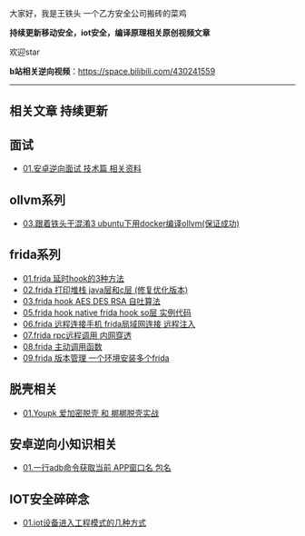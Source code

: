大家好，我是王铁头 一个乙方安全公司搬砖的菜鸡

**持续更新移动安全，iot安全，编译原理相关原创视频文章**

欢迎star

**b站相关逆向视频**：<https://space.bilibili.com/430241559>

---
## 相关文章 持续更新

## 面试
- [01.安卓逆向面试 技术篇 相关资料](audition/)

## ollvm系列
- [03.跟着铁头干混淆3 ubuntu下用docker编译ollvm(保证成功)](Ollvm/03/README.md)

## frida系列
- [01.frida 延时hook的3种方法](frida/01/README.md)
- [02.frida 打印堆栈 java层和c层 (修复优化版本)](frida/02/README.md)
- [03.frida hook AES DES RSA 自吐算法](frida/03/README.md)
- [05.frida hook native  frida hook so层 实例代码](frida/05/README.md)
- [06.frida 远程连接手机 frida局域网连接 远程注入](frida/06/README.md)
- [07.frida rpc远程调用 内网穿透](frida/07/README.md)
- [08.frida 主动调用函数](frida/08/README.md)
- [09.frida 版本管理 一个环境安装多个frida](frida/09/README.md)

## 脱壳相关
- [01.Youpk  爱加密脱壳 和 梆梆脱壳实战](shell/01/README.md)

## 安卓逆向小知识相关
- [01.一行adb命令获取当前 APP窗口名 包名](Tips/01/README.md)

## IOT安全碎碎念
- [01.iot设备进入工程模式的几种方式](IOT/01/README.md)